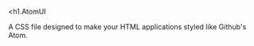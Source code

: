 <h1.AtomUI</h1>
<p>A CSS file designed to make your HTML applications styled like Github's Atom.</p>
